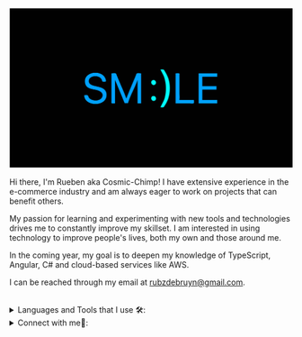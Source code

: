 <img src="./smilebannerSVG.svg"></img>

Hi there, I'm Rueben aka Cosmic-Chimp! I have extensive experience in the e-commerce industry and am always eager to work on projects that can benefit others.

My passion for learning and experimenting with new tools and technologies drives me to constantly improve my skillset. I am interested in using technology to improve people's lives, both my own and those around me.

In the coming year, my goal is to deepen my knowledge of TypeScript, Angular, C# and cloud-based services like AWS.

I can be reached through my email at rubzdebruyn@gmail.com.

<br/>

<details>
  <summary> Languages and Tools that I use 🛠:</summary> 
  <br/>
  <code><img height="30" width="40" src="https://cubettech.com/wp-content/uploads/2018/09/1280px-React-icon.svg_.png"></code>
  <code><img height="30" width="40" src="https://upload.wikimedia.org/wikipedia/commons/4/4c/Typescript_logo_2020.svg"></code>
  <code><img height="30" width="40" src="https://upload.wikimedia.org/wikipedia/commons/9/99/Unofficial_JavaScript_logo_2.svg"></code>
  <code><img height="30" width="40" border-radius="50%" src="https://upload.wikimedia.org/wikipedia/commons/6/61/HTML5_logo_and_wordmark.svg"></code>
  <code><img height="30" width="40" src="https://upload.wikimedia.org/wikipedia/commons/d/d5/CSS3_logo_and_wordmark.svg"></code>
  <code><img height="30" width="40" src="https://upload.wikimedia.org/wikipedia/commons/9/96/Sass_Logo_Color.svg"></code>
  
  <code><img height="30" width="40" src="https://upload.wikimedia.org/wikipedia/commons/e/e0/Git-logo.svg"></code>
  <code><img height="30" width="40" src="https://upload.wikimedia.org/wikipedia/commons/a/ae/Github-desktop-logo-symbol.svg"></code>
  <code><img height="30" width="40" src="https://upload.wikimedia.org/wikipedia/commons/9/9a/Visual_Studio_Code_1.35_icon.svg"></code>
  <code><img height="30" width="40" src="https://upload.wikimedia.org/wikipedia/commons/2/27/PHP-logo.svg"></code>
  <code><img height="30" width="40" src="https://upload.wikimedia.org/wikipedia/commons/c/cf/Angular_full_color_logo.svg"></code>
  <code><img height="30" width="40" src="https://iconape.com/wp-content/files/sh/51404/png/c--4.png"></code>
  


</details>
 
<!--  ![Github stats](https://github-readme-stats.vercel.app/api?username=Cosmic-Chimp&theme=react&show_icons=true&count_private=true)    -->
<!-- ![Top Languages Card](https://github-readme-stats.vercel.app/api/top-langs/?username=Cosmic-Chimp) -->
 <details>
<summary> Connect with me🤝: </summary>

<br/>
  
  
  

<a href="https://www.linkedin.com/in/rueben-schoeman-1276861a0/">
  <img align="left" alt="My LinkedIn" width="22px" src="https://upload.wikimedia.org/wikipedia/commons/e/e9/Linkedin_icon.svg" />
</a>

<br/>
